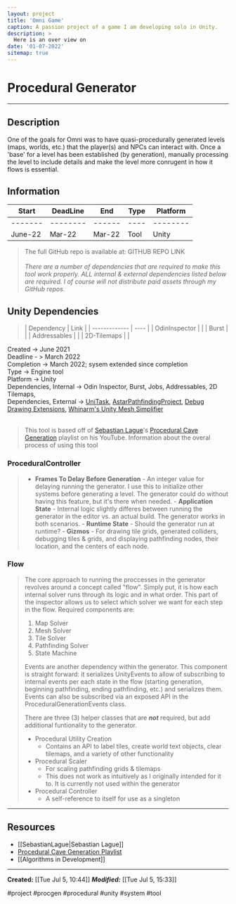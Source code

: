 ```yaml
---
layout: project
title: 'Omni Game'
caption: A passion project of a game I am developing solo in Unity.
description: >
  Here is an over view on 
date: '01-07-2022'
sitemap: true
---
```


# Procedural Generator
___
## Description 
<p class="tab">One of the goals for Omni was to have quasi-procedurally generated levels (maps, worlds, etc.) that the player(s) and NPCs can interact with. Once a 'base' for a level has been established (by generation), manually processing the level to include details and make the level more conrugent in how it flows is essential. </p>

## Information	

| Start   | DeadLine | End    | Type | Platform |
 | ------- | -------- | ------ | ---- | -------- |
 | ------- | -------- | ------ | ---- | -------- |
 | June-22 | Mar-22   | Mar-22 | Tool | Unity    |

>The full GitHub repo is available at: GITHUB REPO LINK<br/><br/>
>*There are a number of dependencies that are required to make this tool work properly. ALL internal & external dependencies listed below are required. I of course will not distribute paid assets through my GitHub repos.*

## Unity Dependencies
>| Dependency    | Link |
| ------------- | ---- |
| OdinInspector |      |
| Burst         |      |
| Addressables  |      |
| 2D-Tilemaps   |      |

Created -> June 2021 <br/>
	Deadline - > March 2022 <br/>
	Completion -> March 2022; sysem extended since completion<br/>
Type -> Engine tool <br/>
Platform -> Unity <br/>
Dependencies, Internal -> Odin Inspector, Burst, Jobs, Addressables, 2D Tilemaps,  <br/> 
Dependencies, External -> <a href="UniTask.md" class="internal-link">UniTask</a>, <a href="Astar.md" class="internal-link">AstarPathfindingProject</a>, <a href="DebugDrawExtensions.md" class="internal-link">Debug Drawing Extensions</a>, <a href="whinarm-mesh-simplifier.md" class="internal-link">Whinarm's Unity Mesh Simplifier</a>
<br/><br/>


> This tool is based off of <a href="SebastianLague.md" class="internal-link">Sebastian Lague</a>'s <a href="seb-lag-cave-gen.md" class="internal-link">Procedural Cave Generation</a> playlist on his YouTube. 
	Information about the overal process of using this tool

### ProceduralController
>  - **Frames To Delay Before Generation**
		- An integer value for delaying running the generator. I use this to initialize other systems before generating a level. The generator could do without having this feature, but it's there when needed.
	- **Application State**
		- Internal logic slightly differes between running the generator in the editor vs. an actual build. The generator works in both scenarios.
	- **Runtime State**
		- Should the generator run at runtime? 
	- **Gizmos**
		- For drawing tile grids, generated colliders, debugging tiles & grids, and displaying pathfinding nodes, their location, and the centers of each node.


### Flow

> The core approach to running the proccesses in the generator revolves around a concept called "flow". Simply put, it is how each internal solver runs through its logic and in what order. This part of the inspector allows us to select which solver we want for each step in the flow. Required components are:
> 
> 1. Map Solver
> 2. Mesh Solver
> 3. Tile Solver
> 4. Pathfinding Solver
> 5. State Machine
> 
> Events are another dependency  within the generator. This component is straight forward: it serializes UnityEvents to allow of subscribing to internal events per each state in the flow (starting generation, beginning pathfinding, ending pathfinding, etc.) and serializes them. Events can also be subscribed via an exposed API in the ProceduralGenerationEvents class.
> 
> There are three (3) helper classes that are <b><i>not</b></i> <b><i></b></i>required, but add additional funtionality to the generator.
>
> - Procedural Utility Creation
> 	- Contains an API to label tiles, create world text objects, clear tilemaps, and a variety of other functionality
> - Procedural Scaler
> 	- For scaling pathfinding grids & tilemaps
> 	- This does not work as intuitively as I originally intended for it to. It is currently not used within the generator
> - Procedural Controller
> 	- A self-reference to itself for use as a singleton

---

## Resources 
- [[SebastianLague|Sebastian Lague]]
- <a href="https://www.youtube.com/watch?v=v7yyZZjF1z4">Procedural Cave Generation Playlist</a>
- [[Algorithms in Development]]

---

<b>Created:</b> [[Tue Jul 5, 10:44]]
<b><i>Modified:</b></i> [[Tue Jul 5, 15:33]]

#project #procgen #procedural #unity #system #tool












